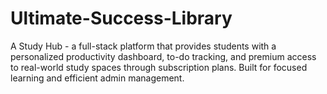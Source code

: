 # Ultimate-Success-Library
A Study Hub - a full-stack platform that provides students with a personalized productivity dashboard, to-do tracking, and premium access to real-world study spaces through subscription plans. Built for focused learning and efficient admin management.
